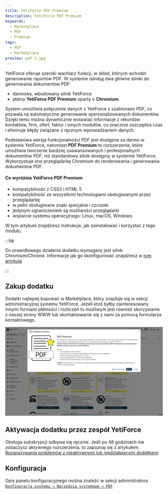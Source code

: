 ```yaml
---
title: YetiForce PDF Premium
description: YetiForce PDF Premium
keywords:
  - Marketplace
  - PDF
  - Premium
tags:
  - PDF
  - Marketplace
preview: pdf-1.jpg
---
```


YetiForce oferuje szeroki wachlarz funkcji, w skład, których wchodzi generowanie raportów PDF. W systemie istnieją dwa główne silniki do generowania dokumentów PDF:

- darmowy, wbudowany silnik YetiForce
- płatny **YetiForce PDF Premium** oparty o **Chromium**.

System umożliwia połączenie danych z YetiForce z szablonami PDF, co pozwala na automatyczne generowanie spersonalizowanych dokumentów. Dzięki temu można dynamicznie wstawiać informacje z rekordów kontaktów, firm, ofert, faktur i innych modułów, co znacznie oszczędza czas i eliminuje błędy związane z ręcznym wprowadzaniem danych.

Podstawowa wersja funkcjonalności PDF jest dostępna za darmo w systemie YetiForce, natomiast **PDF Premium** to rozszerzenie, które umożliwia tworzenie bardziej zaawansowanych i profesjonalnych dokumentów PDF, niż standardowy silnik dostępny w systemie YetiForce. Wykorzystuje ono przeglądarkę Chromium do renderowania i generowania dokumentów PDF.

#### Co wyróżnia YetiForce PDF Premium

- kompatybilność z CSS3 i HTML 5
- kompatybilność ze wszystkimi technologiami obsługiwanymi przez przeglądarkę
- w pełni obsługiwane znaki specjalne i czcionki
- jedynym ograniczeniem są możliwości przeglądarki
- wsparcie systemu operacyjnego: Linux, macOS, Windows

W tym artykule znajdziesz instrukcje, jak zainstalować i korzystać z tego modułu.

:::tip

Do prawidłowego działania dodatku wymagany jest silnik Chromium/Chrome. Informacje jak go skonfigurować znajdziesz w [tym artykule](/administrator-guides/system-tools/pdf)

:::

## Zakup dodatku

Dodatki najlepiej kupować w Marketplace, który znajduje się w sekcji administracyjnej systemu YetiForce. Jeżeli ktoś byłby zainteresowany innymi formami płatności i rozliczeń to możliwym jest również skorzystanie z naszej strony WWW lub skontaktowanie się z nami za pomocą formularza kontaktowego.

![pdf-1.jpg](pdf-1.jpg)

## Aktywacja dodatku przez zespół YetiForce

Obsługa subskrypcji odbywa się ręcznie. Jeśli po 48 godzinach nie zobaczysz aktywnego rozszerzenia, to zapoznaj się z artykułem: [Rozwiązywanie problemów z nieaktywnymi lub niedziałającymi dodatkami](/administrator-guides/marketplace/troubleshooting)

## Konfiguracja

Opis panelu konfiguracyjnego można znaleźć w sekcji administratora [`Konfiguracja systemu → Narzędzia systemowe → PDF`](/administrator-guides/system-tools/pdf/#chromiumchrome)
